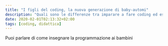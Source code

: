 ```yaml
---
title: "I figli del coding, la nuova generazione di baby-automi"
description: "Quali sono le differenze tra imparare a fare coding ed essere una pedina in gioco di ruolo chiamato coding"
date: 2020-02-01T02:13:32+02:00
tags: [coding, didattica]
---
```


Puoi parlare di come insegnare la programmazione ai bambini
